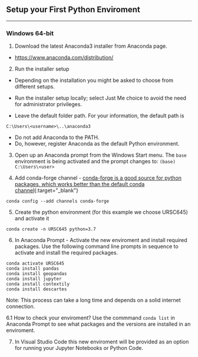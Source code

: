 ## Setup your First Python Enviroment
---

### Windows 64-bit

1. Download the latest Anaconda3 installer from Anaconda page.

- https://www.anaconda.com/distribution/

2. Run the installer setup
- Depending on the installation you might be asked to choose from different setups.

- Run the installer setup locally; select Just Me choice to avoid the need for administrator privileges.

- Leave the default folder path. For your information, the default path is

```
C:\Users\<username>\..\anaconda3
```

- Do not add Anaconda to the PATH. 
- Do, however, register Anaconda as the default Python environment.

3. Open up an Anaconda prompt from the Windows Start menu. The `base` environment is being activated and the prompt changes to: `(base) C:\Users\<user>`

4. Add conda-forge channel - [conda-forge is a good source for python packages, which works better than the default conda channel](https://conda-forge.org/docs/user/introduction.html#:~:text=Conda%2Dforge%20is%20a%20community,by%20our%20conda%2Dforge%20organization.){:target="_blank"}
```
conda config --add channels conda-forge
```

5. Create the python environment (for this example we choose URSC645) and activate it

```
conda create -n URSC645 python=3.7
```

6. In Anaconda Prompt - Activate the new enviroment and install required packages. Use the following command line prompts in sequence to activate and install the required packages.

```
conda activate URSC645
conda install pandas
conda install geopandas
conda install jupyter
conda install contextily
conda install descartes
```
Note: This process can take a long time and depends on a solid internet connection.

6.1 How to check your enviroment? Use the commmand `conda list` in Anaconda Prompt to see what packages and the versions are installed in an enviroment.

7. In Visual Studio Code this new enviroment will be provided as an option for running your Jupyter Notebooks or Python Code.
